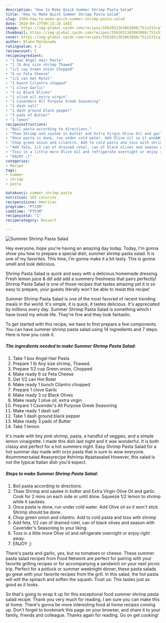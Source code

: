 ```yaml
---
description: "How to Make Quick Summer Shrimp Pasta Salad"
title: "How to Make Quick Summer Shrimp Pasta Salad"
slug: 3304-how-to-make-quick-summer-shrimp-pasta-salad
date: 2020-04-27T09:15:18.148Z
image: https://img-global.cpcdn.com/recipes/5562031363063808/751x532cq70/summer-shrimp-pasta-salad-recipe-main-photo.jpg
thumbnail: https://img-global.cpcdn.com/recipes/5562031363063808/751x532cq70/summer-shrimp-pasta-salad-recipe-main-photo.jpg
cover: https://img-global.cpcdn.com/recipes/5562031363063808/751x532cq70/summer-shrimp-pasta-salad-recipe-main-photo.jpg
author: Blake Maldonado
ratingvalue: 4.2
reviewcount: 5
recipeingredient:
- "1 box Angel Hair Pasta"
- "1 lb Any size shrimp Thawed"
- "1/2 cup Green onion Chopped"
- "6 oz Feta Cheese"
- "1/2 can Hot Rotel"
- "1 bunch Cilantro chopped"
- "1 clove Garlic"
- "3 oz Black Olives"
- "1 olive oil extra virgin"
- "1 Cavenders All Purpose Greek Seasoning"
- "1 dash salt"
- "1 dash ground black pepper"
- "3 pads of Butter"
- "1 lemon"
recipeinstructions:
- "Boil pasta according to directions."
- "Thaw Shrimp and sautee in butter and Extra Virgin Olive Oil and garlic. Cook for 2 mins on each side or until done. Squeeze 1/2 lemon to shrimp while it sautees."
- "Once pasta is done, run under cold water. Add Olive oil so it won&#39;t stick. Shrimp should be done."
- "Chop green onion and cilantro. Add to cold pasta and toss with shrimp"
- "Add feta, 1/2 can of drained rotel, can of black olives and season with Cavender&#39;s Seasoning to your liking."
- "Toss in a little more Olive oil and refrigerate overnight or enjoy right away."
- "ENJOY ;)"
categories:
- Recipe
tags:
- summer
- shrimp
- pasta

katakunci: summer shrimp pasta 
nutrition: 103 calories
recipecuisine: American
preptime: "PT15M"
cooktime: "PT53M"
recipeyield: "1"
recipecategory: Dessert

---
```



![Summer Shrimp Pasta Salad](https://img-global.cpcdn.com/recipes/5562031363063808/751x532cq70/summer-shrimp-pasta-salad-recipe-main-photo.jpg)

Hey everyone, hope you're having an amazing day today. Today, I'm gonna show you how to prepare a special dish, summer shrimp pasta salad. It is one of my favorites. This time, I'm gonna make it a bit tasty. This is gonna smell and look delicious.

Shrimp Pasta Salad is quick and easy with a delicious homemade dressing. Fresh lemon juice &amp; dill add add a summery freshness that pairs perfectly! Shrimp Pasta Salad is one of those recipes that tastes amazing yet it is so easy to prepare, your guests literally won&#39;t be able to resist this recipe!

Summer Shrimp Pasta Salad is one of the most favored of recent trending meals in the world. It's simple, it is quick, it tastes delicious. It's appreciated by millions every day. Summer Shrimp Pasta Salad is something which I have loved my whole life. They're fine and they look fantastic.


To get started with this recipe, we have to first prepare a few components. You can have summer shrimp pasta salad using 14 ingredients and 7 steps. Here is how you cook it.

<!--inarticleads1-->

##### The ingredients needed to make Summer Shrimp Pasta Salad:

1. Take 1 box Angel Hair Pasta
1. Prepare 1 lb Any size shrimp, Thawed.
1. Prepare 1/2 cup Green onion, Chopped
1. Make ready 6 oz Feta Cheese
1. Get 1/2 can Hot Rotel
1. Make ready 1 bunch Cilantro chopped
1. Prepare 1 clove Garlic
1. Make ready 3 oz Black Olives
1. Make ready 1 olive oil, extra virgin
1. Prepare 1 Cavender&#39;s All Purpose Greek Seasoning
1. Make ready 1 dash salt
1. Take 1 dash ground black pepper
1. Make ready 3 pads of Butter
1. Take 1 lemon


It&#39;s made with tiny pink shrimp, pasta, a handful of veggies, and a simple lemon vinaigrette. I made this dish last night and it was wonderful. It is both classy and perfect for a hot summers night. Easy Shrimp Pasta Salad for a hot summer day made with orzo pasta that is sure to wow everyone. #summmersalad #easyrecipe #shrimp #pastasalad However, this salad is not the typical Italian dish you&#39;d expect. 

<!--inarticleads2-->

##### Steps to make Summer Shrimp Pasta Salad:

1. Boil pasta according to directions.
1. Thaw Shrimp and sautee in butter and Extra Virgin Olive Oil and garlic. Cook for 2 mins on each side or until done. Squeeze 1/2 lemon to shrimp while it sautees.
1. Once pasta is done, run under cold water. Add Olive oil so it won&#39;t stick. Shrimp should be done.
1. Chop green onion and cilantro. Add to cold pasta and toss with shrimp
1. Add feta, 1/2 can of drained rotel, can of black olives and season with Cavender&#39;s Seasoning to your liking.
1. Toss in a little more Olive oil and refrigerate overnight or enjoy right away.
1. ENJOY ;)


There&#39;s pasta and garlic, yes, but no tomatoes or cheese. These summer pasta salad recipes from Food Network are perfect for pairing with your favorite grilling recipes or for accompanying a sandwich on your next picnic trip. Perfect for a potluck or summer weeknight dinner, these pasta salads go great with your favorite recipes from the grill. In this salad, the hot pasta will wilt the spinach and soften the squash. Trust us: This tastes just as good as it looks. 

So that's going to wrap it up for this exceptional food summer shrimp pasta salad recipe. Thank you very much for reading. I am sure you can make this at home. There's gonna be more interesting food at home recipes coming up. Don't forget to bookmark this page on your browser, and share it to your family, friends and colleague. Thanks again for reading. Go on get cooking!
